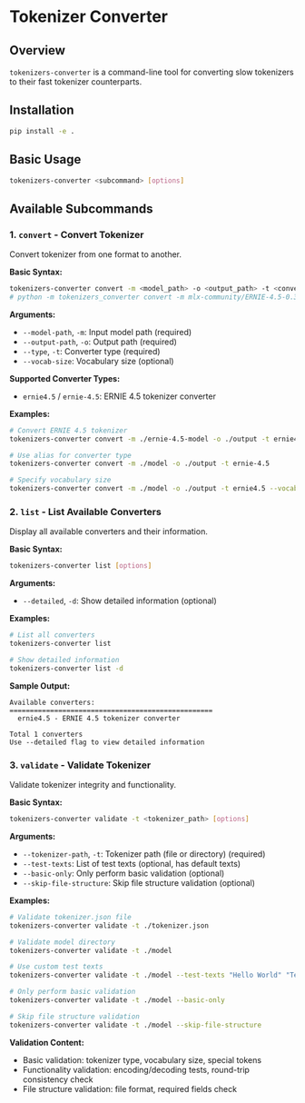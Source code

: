 # Tokenizer Converter

## Overview

`tokenizers-converter` is a command-line tool for converting slow tokenizers to their fast tokenizer counterparts.

## Installation

```bash
pip install -e .
```

## Basic Usage

```bash
tokenizers-converter <subcommand> [options]
```

## Available Subcommands

### 1. `convert` - Convert Tokenizer

Convert tokenizer from one format to another.

**Basic Syntax:**
```bash
tokenizers-converter convert -m <model_path> -o <output_path> -t <converter_type>
# python -m tokenizers_converter convert -m mlx-community/ERNIE-4.5-0.3B-PT-4bit -o ./output -t ernie4.5
```

**Arguments:**
- `--model-path`, `-m`: Input model path (required)
- `--output-path`, `-o`: Output path (required)
- `--type`, `-t`: Converter type (required)
- `--vocab-size`: Vocabulary size (optional)

**Supported Converter Types:**
- `ernie4.5` / `ernie-4.5`: ERNIE 4.5 tokenizer converter

**Examples:**
```bash
# Convert ERNIE 4.5 tokenizer
tokenizers-converter convert -m ./ernie-4.5-model -o ./output -t ernie4.5

# Use alias for converter type
tokenizers-converter convert -m ./model -o ./output -t ernie-4.5

# Specify vocabulary size
tokenizers-converter convert -m ./model -o ./output -t ernie4.5 --vocab-size 50000
```

### 2. `list` - List Available Converters

Display all available converters and their information.

**Basic Syntax:**
```bash
tokenizers-converter list [options]
```

**Arguments:**
- `--detailed`, `-d`: Show detailed information (optional)

**Examples:**
```bash
# List all converters
tokenizers-converter list

# Show detailed information
tokenizers-converter list -d
```

**Sample Output:**
```
Available converters:
==================================================
  ernie4.5 - ERNIE 4.5 tokenizer converter

Total 1 converters
Use --detailed flag to view detailed information
```

### 3. `validate` - Validate Tokenizer

Validate tokenizer integrity and functionality.

**Basic Syntax:**
```bash
tokenizers-converter validate -t <tokenizer_path> [options]
```

**Arguments:**
- `--tokenizer-path`, `-t`: Tokenizer path (file or directory) (required)
- `--test-texts`: List of test texts (optional, has default texts)
- `--basic-only`: Only perform basic validation (optional)
- `--skip-file-structure`: Skip file structure validation (optional)

**Examples:**
```bash
# Validate tokenizer.json file
tokenizers-converter validate -t ./tokenizer.json

# Validate model directory
tokenizers-converter validate -t ./model

# Use custom test texts
tokenizers-converter validate -t ./model --test-texts "Hello World" "Test text"

# Only perform basic validation
tokenizers-converter validate -t ./model --basic-only

# Skip file structure validation
tokenizers-converter validate -t ./model --skip-file-structure
```

**Validation Content:**
- Basic validation: tokenizer type, vocabulary size, special tokens
- Functionality validation: encoding/decoding tests, round-trip consistency check
- File structure validation: file format, required fields check